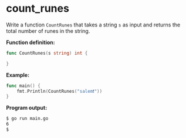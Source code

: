 # count_runes


Write a function `CountRunes` that takes a string `s` as input and returns the total number of runes in the string.

**Function definition:**

```go
func CountRunes(s string) int {

}
```

**Example:**

```go
func main() {
    fmt.Println(CountRunes("salem❗"))
}
```

**Program output:**

```sh
$ go run main.go
6
$
```
